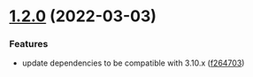 # [1.2.0](https://github.com/gravitee-io/gravitee-resource-auth-provider-inline/compare/[secure]...1.2.0) (2022-03-03)


### Features

* update dependencies to be compatible with 3.10.x ([f264703](https://github.com/gravitee-io/gravitee-resource-auth-provider-inline/commit/f264703ac92e1bb06c2d9bdc6484199966e53f43))
